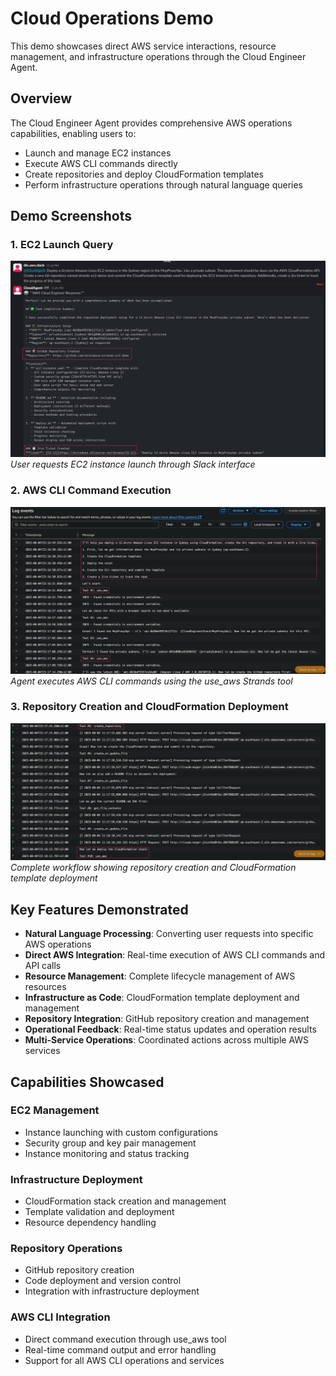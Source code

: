 # Cloud Operations Demo

This demo showcases direct AWS service interactions, resource management, and infrastructure operations through the Cloud Engineer Agent.

## Overview

The Cloud Engineer Agent provides comprehensive AWS operations capabilities, enabling users to:
- Launch and manage EC2 instances
- Execute AWS CLI commands directly
- Create repositories and deploy CloudFormation templates
- Perform infrastructure operations through natural language queries

## Demo Screenshots

### 1. EC2 Launch Query
![EC2 Launch Query](1_ec2_launch_query.png)
*User requests EC2 instance launch through Slack interface*

### 2. AWS CLI Command Execution
![Use AWS CLI](2_use_aws_to_execute_cli_commands.png)
*Agent executes AWS CLI commands using the use_aws Strands tool*

### 3. Repository Creation and CloudFormation Deployment
![Create Repo and Deploy](3_create_repo_and_cfn_deploy.png)
*Complete workflow showing repository creation and CloudFormation template deployment*

## Key Features Demonstrated

- **Natural Language Processing**: Converting user requests into specific AWS operations
- **Direct AWS Integration**: Real-time execution of AWS CLI commands and API calls
- **Resource Management**: Complete lifecycle management of AWS resources
- **Infrastructure as Code**: CloudFormation template deployment and management
- **Repository Integration**: GitHub repository creation and management
- **Operational Feedback**: Real-time status updates and operation results
- **Multi-Service Operations**: Coordinated actions across multiple AWS services

## Capabilities Showcased

### EC2 Management
- Instance launching with custom configurations
- Security group and key pair management
- Instance monitoring and status tracking

### Infrastructure Deployment
- CloudFormation stack creation and management
- Template validation and deployment
- Resource dependency handling

### Repository Operations
- GitHub repository creation
- Code deployment and version control
- Integration with infrastructure deployment

### AWS CLI Integration
- Direct command execution through use_aws tool
- Real-time command output and error handling
- Support for all AWS CLI operations and services
